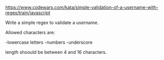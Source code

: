 https://www.codewars.com/kata/simple-validation-of-a-username-with-regex/train/javascript

Write a simple regex to validate a username.

Allowed characters are:

-lowercase letters -numbers -underscore

length shoould be between 4 and 16 characters.
